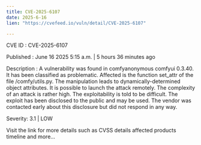 ```yaml
---
title: CVE-2025-6107
date: 2025-6-16
lien: "https://cvefeed.io/vuln/detail/CVE-2025-6107"

---
```


CVE ID : CVE-2025-6107

Published :  June 16
2025
5:15 a.m. | 5 hours
36 minutes ago

Description : A vulnerability was found in comfyanonymous comfyui 0.3.40. It has been classified as problematic. Affected is the function set_attr of the file /comfy/utils.py. The manipulation leads to dynamically-determined object attributes. It is possible to launch the attack remotely. The complexity of an attack is rather high. The exploitability is told to be difficult. The exploit has been disclosed to the public and may be used. The vendor was contacted early about this disclosure but did not respond in any way.

Severity: 3.1 | LOW

Visit the link for more details
such as CVSS details
affected products
timeline
and more...

